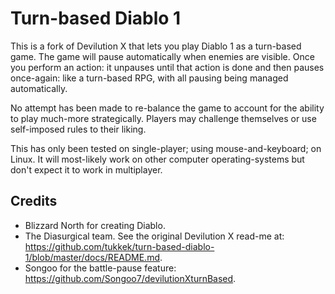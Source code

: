 # Turn-based Diablo 1

This is a fork of Devilution X that lets you play Diablo 1 as a turn-based game. The game will pause automatically when enemies are visible. Once you perform an action: it unpauses until that action is done and then pauses once-again: like a turn-based RPG, with all pausing being managed automatically.

No attempt has been made to re-balance the game to account for the ability to play much-more strategically. Players may challenge themselves or use self-imposed rules to their liking.

This has only been tested on single-player; using mouse-and-keyboard; on Linux. It will most-likely work on other computer operating-systems but don't expect it to work in multiplayer.

## Credits

* Blizzard North for creating Diablo.
* The Diasurgical team. See the original Devilution X read-me at: https://github.com/tukkek/turn-based-diablo-1/blob/master/docs/README.md.
* Songoo for the battle-pause feature: https://github.com/Songoo7/devilutionXturnBased.
